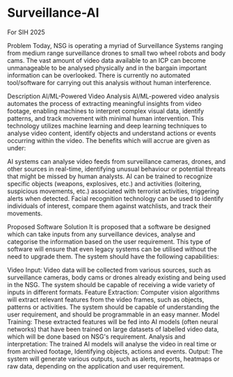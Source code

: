 # Surveillance-AI
For SIH 2025

Problem
Today, NSG is operating a myriad of Surveillance Systems ranging from medium range surveillance drones to small two wheel robots and body cams. The vast amount of video data available to an ICP can become unmanageable to be analysed physically and in the bargain important information can be overlooked. There is currently no automated tool/software for carrying out this analysis without human interference.

Description
AI/ML-Powered Video Analysis
AI/ML-powered video analysis automates the process of extracting meaningful insights from video footage, enabling machines to interpret complex visual data, identify patterns, and track movement with minimal human intervention. This technology utilizes machine learning and deep learning techniques to analyse video content, identify objects and understand actions or events occurring within the video. The benefits which will accrue are given as under:

AI systems can analyse video feeds from surveillance cameras, drones, and other sources in real-time, identifying unusual behaviour or potential threats that might be missed by human analysts.
AI can be trained to recognize specific objects (weapons, explosives, etc.) and activities (loitering, suspicious movements, etc.) associated with terrorist activities, triggering alerts when detected.
Facial recognition technology can be used to identify individuals of interest, compare them against watchlists, and track their movements.


Proposed Software Solution
It is proposed that a software be designed which can take inputs from any surveillance devices, analyse and categorise the information based on the user requirement. This type of software will ensure that even legacy systems can be utilised without the need to upgrade them. The system should have the following capabilities:

Video Input: Video data will be collected from various sources, such as surveillance cameras, body cams or drones already existing and being used in the NSG. The system should be capable of receiving a wide variety of inputs in different formats.
Feature Extraction: Computer vision algorithms will extract relevant features from the video frames, such as objects, patterns or activities. The system should be capable of understanding the user requirement, and should be programmable in an easy manner.
Model Training: These extracted features will be fed into AI models (often neural networks) that have been trained on large datasets of labelled video data, which will be done based on NSG's requirement.
Analysis and interpretation: The trained AI models will analyse the video in real time or from archived footage, Identifying objects, actions and events.
Output: The system will generate various outputs, such as alerts, reports, heatmaps or raw data, depending on the application and user requirement.
